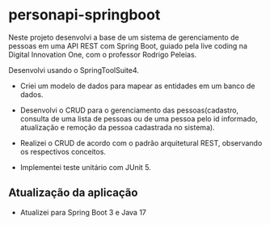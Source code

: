# personapi-springboot

Neste projeto desenvolvi a base de um sistema de gerenciamento de pessoas em uma API REST 
com Spring Boot, guiado pela live coding na Digital Innovation One, com o professor Rodrigo Peleias.

Desenvolvi usando o SpringToolSuite4.

* Criei um modelo de dados para mapear as entidades em um banco de dados.

* Desenvolvi o CRUD para o gerenciamento das pessoas(cadastro, consulta de uma lista de pessoas ou de
uma pessoa pelo id informado, atualização e remoção da pessoa cadastrada no sistema).

* Realizei o CRUD de acordo com o padrão arquitetural REST, observando os respectivos conceitos.

* Implementei teste unitário com JUnit 5.


## Atualização da aplicação

* Atualizei para Spring Boot 3 e Java 17



